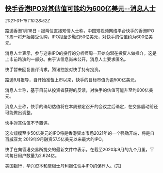 <!--1610967200000-->
[快手香港IPO对其估值可能约为600亿美元--消息人士](https://cn.reuters.com/article/kuaishou-ipo-hk-valuation-0118-idCNKBS29N0UW)
------

<div><i>2021-01-18T10:28:52Z</i></div><p>路透香港1月18日 - 据两位直接知情人士称，中国短视频网络平台快手的香港IPO下周一将开始接受认购，IPO拟至少融资50亿美元，对快手的估值约为600亿美元。</p><p>消息人士表示，参与这宗IPO的投行的分析师周一开始向潜在投资人做推介，这是上市前路演的一部分。由于该信息尚未公开，消息人士要求匿名。</p><p>快手暂未回复置评请求。腾讯控股对快手持有投资。</p><p>路透9月报导，自开始准备上市以来，快手的目标市值为逾500亿美元。</p><p>消息人士称，基于目前从投资者获得的反馈，对快手的估值可能升至约600亿美元。</p><p>消息人士称，快手的确切估值将在本周预定召开的会议之后确定，在交易启动前还可能做出调整。</p><p>快手对其估值不予置评。</p><p>这次规模至少50亿美元的IPO将是香港资本市场2021年的一个强劲开端，将是自百威亚太 2019年9月融资57.5亿美元以来最大的IPO。</p><p>快手在向香港交易所提交的最新文件中表示，在截至2020年9月的九个月里，平均每日用户数量为2.624亿。</p><p>美国银行，华兴资本和摩根士丹利担任快手IPO的保荐人。(完)</p>

